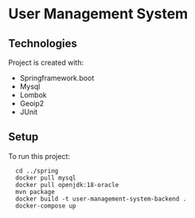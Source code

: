 # User Management System

## Technologies

Project is created with: 

* Springframework.boot
* Mysql
* Lombok
* Geoip2
* JUnit


## Setup

To run this project: 
```
  cd ../spring
  docker pull mysql
  docker pull openjdk:18-oracle
  mvn package
  docker build -t user-management-system-backend .
  docker-compose up
```

